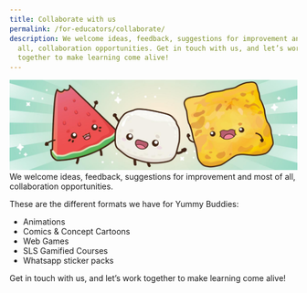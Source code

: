 ```yaml
---
title: Collaborate with us
permalink: /for-educators/collaborate/
description: We welcome ideas, feedback, suggestions for improvement and most of
  all, collaboration opportunities. Get in touch with us, and let’s work
  together to make learning come alive!
---
```

![educator collaborate](/images/Characters/educator_collab.jpg)
We welcome ideas, feedback, suggestions for improvement and most of all, collaboration opportunities. 

These are the different formats we have for Yummy Buddies:

*   Animations
*   Comics & Concept Cartoons
*   Web Games
*   SLS Gamified Courses
*   Whatsapp sticker packs

Get in touch with us, and let’s work together to make learning 
come alive!